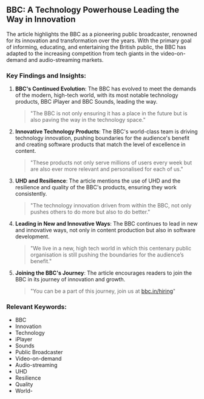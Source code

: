  ## BBC: A Technology Powerhouse Leading the Way in Innovation

The article highlights the BBC as a pioneering public broadcaster, renowned for its innovation and transformation over the years. With the primary goal of informing, educating, and entertaining the British public, the BBC has adapted to the increasing competition from tech giants in the video-on-demand and audio-streaming markets.

### Key Findings and Insights:

1. **BBC's Continued Evolution**: The BBC has evolved to meet the demands of the modern, high-tech world, with its most notable technology products, BBC iPlayer and BBC Sounds, leading the way.
   > "The BBC is not only ensuring it has a place in the future but is also paving the way in the technology space."

2. **Innovative Technology Products**: The BBC's world-class team is driving technology innovation, pushing boundaries for the audience's benefit and creating software products that match the level of excellence in content.
   > "These products not only serve millions of users every week but are also ever more relevant and personalised for each of us."

3. **UHD and Resilience**: The article mentions the use of UHD and the resilience and quality of the BBC's products, ensuring they work consistently.
   > "The technology innovation driven from within the BBC, not only pushes others to do more but also to do better."

4. **Leading in New and Innovative Ways**: The BBC continues to lead in new and innovative ways, not only in content production but also in software development.
   > "We live in a new, high tech world in which this centenary public organisation is still pushing the boundaries for the audience’s benefit."

5. **Joining the BBC's Journey**: The article encourages readers to join the BBC in its journey of innovation and growth.
   > "You can be a part of this journey, join us at [bbc.in/hiring](http://bbc.in/hiring)"

### Relevant Keywords:

- BBC
- Innovation
- Technology
- iPlayer
- Sounds
- Public Broadcaster
- Video-on-demand
- Audio-streaming
- UHD
- Resilience
- Quality
- World-
